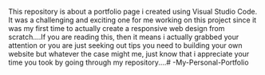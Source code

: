 This repository is about a portfolio page i created using Visual Studio Code.
It was a challenging and exciting one for me working on this project since it was my first time
to actually create a responsive web design from scratch....If you are reading this, then it means i actually grabbed your 
attention or you are just seeking out tips you need to building your own website but whatever the case might me, just know that
i appreciate your time you took by going through my repository....# -My-Personal-Portfolio
